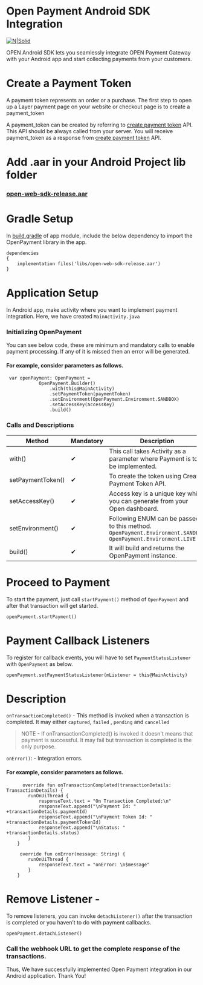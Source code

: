 # Open Payment Android SDK Integration 

[![N|Solid](https://www.bankopen.com/images/logo_w_copy@1.5x.svg)](https://open.money/)

OPEN Android SDK lets you seamlessly integrate OPEN Payment Gateway with your Android app and start collecting payments from your customers.

# Create a Payment Token

A payment token represents an order or a purchase. The first step to open up a Layer payment page on your website or checkout page is to create a payment_token

A payment_token can be created by referring to [create payment token](https://docs.bankopen.com/reference#generate-token) API. This API should be always called from your server. You will receive payment_token as a response from [create payment token](https://docs.bankopen.com/reference#generate-token) API.

# Add .aar in your Android Project lib folder

### [open-web-sdk-release.aar](https://www.dropbox.com/s/l1e17h6lstmk1uw/open-web-sdk-release.aar)

# Gradle Setup
In [build.gradle](https://www.dropbox.com/s/l1e17h6lstmk1uw/open-web-sdk-release.aar) of app module, include the below dependency to import the OpenPayment library in the app.

```
dependencies 
{
    implementation files('libs/open-web-sdk-release.aar')
}
```

# Application Setup 
In Android app, make activity where you want to implement payment integration. Here, we have created `MainActivity.java`

### Initializing OpenPayment 
You can see below code, these are minimum and mandatory calls to enable payment processing. If any of it is missed then an error will be generated.

#### For example, consider parameters as follows.

```
 var openPayment: OpenPayment =
            OpenPayment.Builder()
                .with(this@MainActivity)
                .setPaymentToken(paymentToken)
                .setEnvironment(OpenPayment.Environment.SANDBOX)
                .setAccessKey(accessKey)
                .build()
```

### Calls and Descriptions

| Method | Mandatory | Description|
| ------ | ------  |------ |
|with()| ✔ |This call takes Activity as a parameter where Payment is to be implemented.|
|setPaymentToken()|✔|To create the token using Create Payment Token API.|
|setAccessKey()|✔| Access key is a unique key which you can generate from your Open dashboard.|
|setEnvironment()|✔| Following ENUM can be passed to this method. `OpenPayment.Environment.SANDBOX`  `OpenPayment.Environment.LIVE`|
|build()|✔|It will build and returns the OpenPayment instance.|

# Proceed to Payment 
To start the payment, just call `startPayment()` method of `OpenPayment` and after that transaction will get started.

```
openPayment.startPayment()
```

# Payment Callback Listeners
To register for callback events, you will have to set `PaymentStatusListener` with `OpenPayment` as below.

```
openPayment.setPaymentStatusListener(mListener = this@MainActivity)
```

# Description 
`onTransactionCompleted()` - This method is invoked when a transaction is completed. It may either `captured`, `failed` , `pending` and `cancelled`

>NOTE - If onTransactionCompleted() is invoked it doesn't means that payment is successful. It may fail but transaction is completed is the only purpose.

`onError()`: - Integration errors.

#### For example, consider parameters as follows.

```
      override fun onTransactionCompleted(transactionDetails: TransactionDetails) {
        runOnUiThread {
            responseText.text = "On Transaction Completed:\n"
            responseText.append("\nPayment Id: " +transactionDetails.paymentId)
            responseText.append("\nPayment Token Id: " +transactionDetails.paymentTokenId)
            responseText.append("\nStatus: " +transactionDetails.status)
        }
    }
    
     override fun onError(message: String) {
        runOnUiThread {
            responseText.text = "onError: \n$message"
        }
    }
```
# Remove Listener -
To remove listeners, you can invoke `detachListener()` after the transaction is completed or you haven’t to do with payment callbacks.

```
openPayment.detachListener()
```

### Call the webhook URL to get the complete response of the transactions.


Thus, We have successfully implemented Open Payment integration in our Android application. Thank You!



